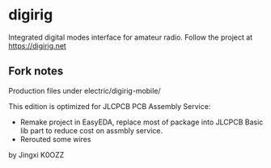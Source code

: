 # digirig
Integrated digital modes interface for amateur radio.
Follow the project at https://digirig.net

## Fork notes

Production files under electric/digirig-mobile/

This edition is optimized for JLCPCB PCB Assembly Service:

- Remake project in EasyEDA, replace most of package into JLCPCB Basic lib part to reduce cost on assmbly service.
- Rerouted some wires

by Jingxi K0OZZ
